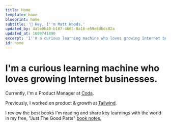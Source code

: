 ```yaml
---
title: Home
template: home
blueprint: home
subtitle: '👋 Hey, I''m Matt Woods.'
updated_by: 4a5e0b40-b187-4665-8a16-e59e8dbdc82a
updated_at: 1609741890
excerpt: 'I''m a curious learning machine who loves growing Internet businesses. Check out my best articles & book reviews.'
id: home
---
```

# I'm a curious learning machine who loves growing Internet businesses.

Currently, I'm a Product Manager at [Coda](https://coda.io/).

Previously, I worked on product & growth at [Tailwind](https://tailwindapp.com).

I review the best books I'm reading and share key learnings with the world in my free, "Just The Good Parts" [book notes.](/notes)
